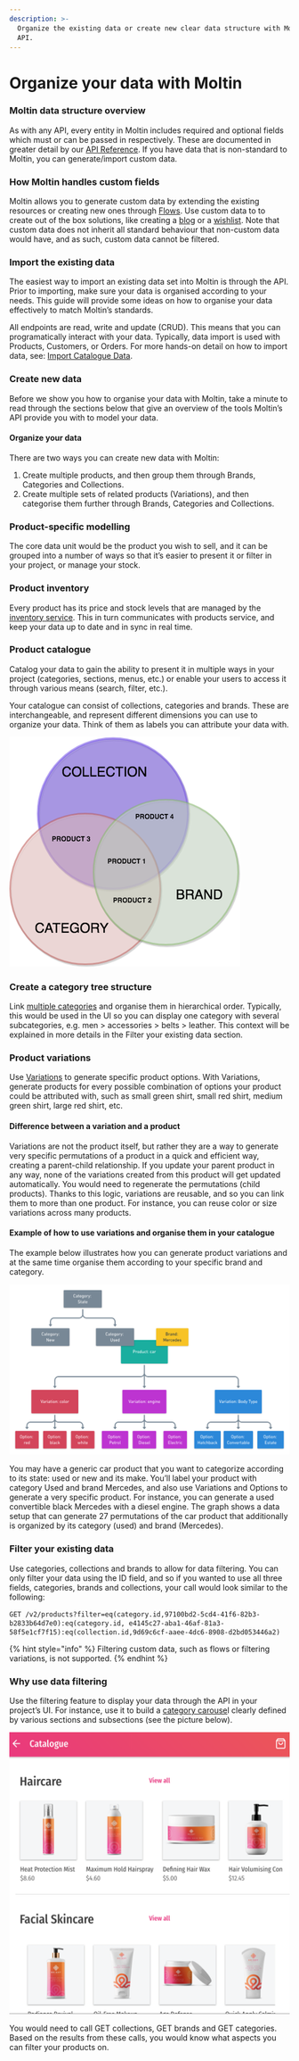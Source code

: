 ```yaml
---
description: >-
  Organize the existing data or create new clear data structure with Moltin’s
  API.
---
```


# Organize your data with Moltin

### **Moltin data structure overview**

As with any API, every entity in Moltin includes required and optional fields which must or can be passed in respectively. These are documented in greater detail by our [API Reference](https://docs.moltin.com/catalog/product-variations). If you have data that is non-standard to Moltin, you can generate/import custom data.

### **How Moltin handles custom fields**

Moltin allows you to generate custom data by extending the existing resources or creating new ones through [Flows](https://developers.moltin.com/guides/custom-data). Use custom data to to create out of the box solutions, like creating a [blog](https://developers.moltin.com/guides/custom-data/create-a-blog) or a [wishlist](https://developers.moltin.com/guides/custom-data/create-a-wishlist). Note that custom data does not inherit all standard behaviour that non-custom data would have, and as such, custom data cannot be filtered.

### **Import the existing data**

The easiest way to import an existing data set into Moltin is through the API. Prior to importing, make sure your data is organised according to your needs. This guide will provide some ideas on how to organise your data effectively to match Moltin’s standards.

 All endpoints are read, write and update \(CRUD\). This means that you can programatically interact with your data. Typically, data import is used with Products, Customers, or Orders. For more hands-on detail on how to import data, see: [Import Catalogue Data](guides/uploading-csv-data.md).

### **Create new data**

Before we show you how to organise your data with Moltin, take a minute to read through the sections below that give an overview of the tools Moltin’s API provide you with to model your data.

#### **Organize your data**

There are two ways you can create new data with Moltin:

1. Create multiple products, and then group them through Brands, Categories and Collections.
2. Create multiple sets of related products \(Variations\), and then categorise them further through Brands, Categories and Collections.

### **Product-specific modelling**

The core data unit would be the product you wish to sell, and it can be grouped into a number of ways so that it’s easier to present it or filter in your project, or manage your stock.

### **Product inventory**

Every product has its price and stock levels that are managed by the [inventory service](guides/work-with-inventory.md). This in turn communicates with products service, and keep your data up to date and in sync in real time.

### Product catalogue

Catalog your data to gain the ability to present it in multiple ways in your project \(categories, sections, menus, etc.\) or enable your users to access it through various means \(search, filter, etc.\).

Your catalogue can consist of collections, categories and brands. These are interchangeable, and represent different dimensions you can use to organize your data. Think of them as labels you can attribute your data with.  


![Sample data structure of Product 1 - Product 4](.gitbook/assets/data_structure.png)

### Create a category tree structure

Link [multiple categories](https://docs.moltin.com/catalog/categories/relationships) and organise them in hierarchical order. Typically, this would be used in the UI so you can display one category with several subcategories, e.g. men &gt; accessories &gt; belts &gt; leather. This context will be explained in more details in the Filter your existing data section.

### Product variations

Use [Variations](https://docs.moltin.com/catalog/product-variations) to generate specific product options. With Variations, generate products for every possible combination of options your product could be attributed with, such as small green shirt, small red shirt, medium green shirt, large red shirt, etc.

#### **Difference between a variation and a product**

Variations are not the product itself, but rather they are a way to generate very specific permutations of a product in a quick and efficient way, creating a parent-child relationship. If you update your parent product in any way, none of the variations created from this product will get updated automatically. You would need to regenerate the permutations \(child products\). Thanks to this logic, variations are reusable, and so you can link them to more than one product. For instance, you can reuse color or size variations across many products.

#### **Example of how to use variations and organise them in your catalogue**

The example below illustrates how you can generate product variations and at the same time organise them according to your specific brand and category.

![Sample catalogue structure](.gitbook/assets/catalog-example.png)

You may have a generic car product that you want to categorize according to its state: used or new and its make. You’ll label your product with category Used and brand Mercedes, and also use Variations and Options to generate a very specific product. For instance, you can generate a used convertible black Mercedes with a diesel engine. The graph shows a data setup that can generate 27 permutations of the car product that additionally is organized by its category \(used\) and brand \(Mercedes\).

### **Filter your existing data**

Use categories, collections and brands to allow for data filtering. You can only filter your data using the ID field, and so if you wanted to use all three fields, categories, brands and collections, your call would look similar to the following:

```text
GET /v2/products?filter=eq(category.id,97100bd2-5cd4-41f6-82b3-b2833b64d7e0):eq(category.id, e4145c27-aba1-46af-81a3-58f5e1cf7f15):eq(collection.id,9d69c6cf-aaee-4dc6-8908-d2bd053446a2)
```

{% hint style="info" %}
Filtering custom data, such as flows or filtering variations, is not supported.
{% endhint %}

### **Why use data filtering**

Use the filtering feature to display your data through the API in your project’s UI. For instance, use it to build a [category carouse](https://github.com/moltin-examples/progressive-web-app%20)l clearly defined by various sections and subsections \(see the picture below\).

![](.gitbook/assets/ui_sample.png)

You would need to call GET collections, GET brands and GET categories. Based on the results from these calls, you would know what aspects you can filter your products on.  
  
  
  
  



